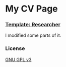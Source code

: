 # My CV Page

### [Template: Researcher](https://github.com/ankitsultana/researcher)

I modified some parts of it.

### License

[GNU GPL v3](https://github.com/paranoid2droid/cv/LICENSE)
